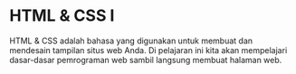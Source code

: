 # HTML & CSS I
HTML & CSS adalah bahasa yang digunakan untuk membuat dan mendesain tampilan situs web Anda. Di pelajaran ini kita akan mempelajari dasar-dasar pemrograman web sambil langsung membuat halaman web.


